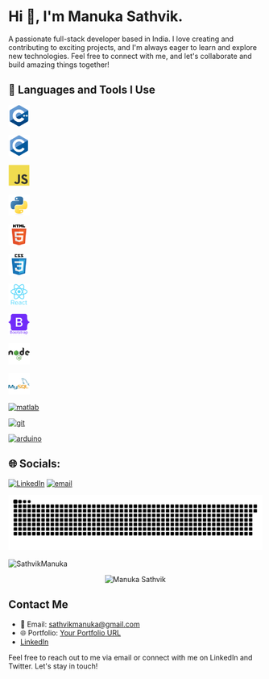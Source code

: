 <h1>Hi 👋, I'm Manuka Sathvik.</h1>
<p>A passionate full-stack developer based in India. I love creating and contributing to exciting projects, and I'm always eager to learn and explore new technologies. Feel free to connect with me, and let's collaborate and build amazing things together! </p>
<h2>🚀 Languages and Tools I Use</h2>

<p><a target="_blank" href="https://raw.githubusercontent.com/devicons/devicon/master/icons/cplusplus/cplusplus-original.svg" style="display: inline-block;"><img src="https://raw.githubusercontent.com/devicons/devicon/master/icons/cplusplus/cplusplus-original.svg" alt="cplusplus" width="42" height="42" /></a>
  
<a target="_blank" href="https://raw.githubusercontent.com/devicons/devicon/master/icons/c/c-original.svg" style="display: inline-block;"><img src="https://raw.githubusercontent.com/devicons/devicon/master/icons/c/c-original.svg" alt="c" width="42" height="42" /></a>

<a target="_blank" href="https://raw.githubusercontent.com/devicons/devicon/master/icons/javascript/javascript-original.svg" style="display: inline-block;"><img src="https://raw.githubusercontent.com/devicons/devicon/master/icons/javascript/javascript-original.svg" alt="javascript" width="42" height="42" /></a>

<a target="_blank" href="https://raw.githubusercontent.com/devicons/devicon/master/icons/python/python-original.svg" style="display: inline-block;"><img src="https://raw.githubusercontent.com/devicons/devicon/master/icons/python/python-original.svg" alt="python" width="42" height="42" /></a>

<a target="_blank" href="https://raw.githubusercontent.com/devicons/devicon/master/icons/html5/html5-original-wordmark.svg" style="display: inline-block;"><img src="https://raw.githubusercontent.com/devicons/devicon/master/icons/html5/html5-original-wordmark.svg" alt="html5" width="42" height="42" /></a>

<a target="_blank" href="https://raw.githubusercontent.com/devicons/devicon/master/icons/css3/css3-original-wordmark.svg" style="display: inline-block;"><img src="https://raw.githubusercontent.com/devicons/devicon/master/icons/css3/css3-original-wordmark.svg" alt="css3" width="42" height="42" /></a>

<a target="_blank" href="https://raw.githubusercontent.com/devicons/devicon/master/icons/react/react-original-wordmark.svg" style="display: inline-block;"><img src="https://raw.githubusercontent.com/devicons/devicon/master/icons/react/react-original-wordmark.svg" alt="react" width="42" height="42" /></a>

<a target="_blank" href="https://raw.githubusercontent.com/devicons/devicon/master/icons/bootstrap/bootstrap-plain-wordmark.svg" style="display: inline-block;"><img src="https://raw.githubusercontent.com/devicons/devicon/master/icons/bootstrap/bootstrap-plain-wordmark.svg" alt="bootstrap" width="42" height="42" /></a>

<a target="_blank" href="https://raw.githubusercontent.com/devicons/devicon/master/icons/nodejs/nodejs-original-wordmark.svg" style="display: inline-block;"><img src="https://raw.githubusercontent.com/devicons/devicon/master/icons/nodejs/nodejs-original-wordmark.svg" alt="nodejs" width="42" height="42" /></a>

<a target="_blank" href="https://raw.githubusercontent.com/devicons/devicon/master/icons/mysql/mysql-original-wordmark.svg" style="display: inline-block;"><img src="https://raw.githubusercontent.com/devicons/devicon/master/icons/mysql/mysql-original-wordmark.svg" alt="mysql" width="42" height="42" /></a>

<a target="_blank" href="https://upload.wikimedia.org/wikipedia/commons/2/21/Matlab_Logo.png" style="display: inline-block;"><img src="https://upload.wikimedia.org/wikipedia/commons/2/21/Matlab_Logo.png" alt="matlab" width="42" height="42" /></a>

<a target="_blank" href="https://www.vectorlogo.zone/logos/git-scm/git-scm-icon.svg" style="display: inline-block;"><img src="https://www.vectorlogo.zone/logos/git-scm/git-scm-icon.svg" alt="git" width="42" height="42" /></a>

<a target="_blank" href="https://cdn.worldvectorlogo.com/logos/arduino-1.svg" style="display: inline-block;"><img src="https://cdn.worldvectorlogo.com/logos/arduino-1.svg" alt="arduino" width="42" height="42" /></a></p>


## 🌐 Socials:
[![LinkedIn](https://img.shields.io/badge/LinkedIn-%230077B5.svg?logo=linkedin&logoColor=white)](https://linkedin.com/in/www.linkedin.com/in/sathvik-manuka) [![email](https://img.shields.io/badge/Email-D14836?logo=gmail&logoColor=white)](mailto:sathvikmanuka@gmail.com) 


<picture>
  <source media="(prefers-color-scheme: dark)" srcset="https://raw.githubusercontent.com/SathvikManuka/SathvikManuka/output/github-snake-dark.svg" />
  <source media="(prefers-color-scheme: light)" srcset="https://raw.githubusercontent.com/SathvikManuka/SathvikManuka/output/github-snake.svg" />
  <img alt="github-snake" src="https://raw.githubusercontent.com/SathvikManuka/SathvikManuka/output/github-snake.svg" />
</picture>

<p><img align="center" src="https://github-readme-stats.vercel.app/api?username=SathvikManuka&show_icons=true&locale=en" alt="SathvikManuka" /></p>

<p align="center">
  <img src="https://github-readme-stats.vercel.app/api/top-langs?username=SathvikManuka&show_icons=true&locale=en&layout=compact" alt="Manuka Sathvik" />
</p>


## Contact Me

- 📧 Email: sathvikmanuka@gmail.com
- 🌐 Portfolio: [Your Portfolio URL](https://molletichiruvishalportfolio.netlify.app/)
- [LinkedIn](www.linkedin.com/in/sathvik-manuka)

Feel free to reach out to me via email or connect with me on LinkedIn and Twitter. Let's stay in touch!

